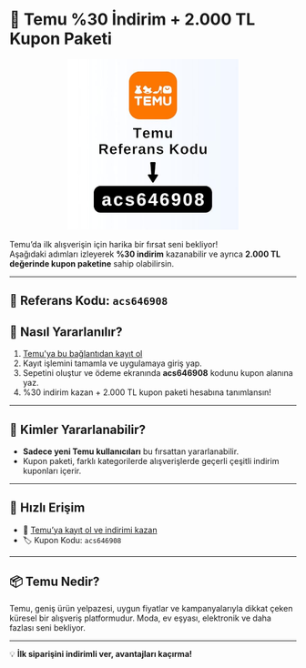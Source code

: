 # 🎁 Temu %30 İndirim + 2.000 TL Kupon Paketi

<p align="center">
  <img src="temu referans kodu.jpg" alt="Temu Referans Kodu: acs646908" width="300"/>
</p>

Temu’da ilk alışverişin için harika bir fırsat seni bekliyor!  
Aşağıdaki adımları izleyerek **%30 indirim** kazanabilir ve ayrıca **2.000 TL değerinde kupon paketine** sahip olabilirsin.

---

## 🔑 Referans Kodu: `acs646908`

## 🛒 Nasıl Yararlanılır?

1. [Temu'ya bu bağlantıdan kayıt ol](https://temu.to/m/u9fu1v7mn0z)
2. Kayıt işlemini tamamla ve uygulamaya giriş yap.
3. Sepetini oluştur ve ödeme ekranında **acs646908** kodunu kupon alanına yaz.
4. %30 indirim kazan + 2.000 TL kupon paketi hesabına tanımlansın!

---

## 🎯 Kimler Yararlanabilir?

- **Sadece yeni Temu kullanıcıları** bu fırsattan yararlanabilir.
- Kupon paketi, farklı kategorilerde alışverişlerde geçerli çeşitli indirim kuponları içerir.

---

## 🔗 Hızlı Erişim

- 📲 [Temu’ya kayıt ol ve indirimi kazan](https://temu.to/m/u9fu1v7mn0z)
- 🏷️ Kupon Kodu: `acs646908`

---

## 📦 Temu Nedir?

Temu, geniş ürün yelpazesi, uygun fiyatlar ve kampanyalarıyla dikkat çeken küresel bir alışveriş platformudur. Moda, ev eşyası, elektronik ve daha fazlası seni bekliyor.

---

💡 **İlk siparişini indirimli ver, avantajları kaçırma!**
